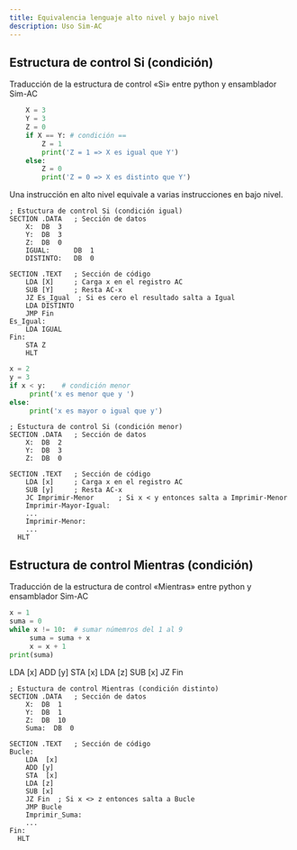 ```yaml
---
title: Equivalencia lenguaje alto nivel y bajo nivel
description: Uso Sim-AC
---
```


## Estructura de control Si (condición) 
Traducción de la estructura de control «Si» entre python y ensamblador Sim-AC

```python
    X = 3
    Y = 3
    Z = 0
    if X == Y: # condición ==
        Z = 1
        print('Z = 1 => X es igual que Y')
    else:
        Z = 0
        print('Z = 0 => X es distinto que Y')
```

Una instrucción en alto nivel equivale a varias instrucciones en bajo nivel.

```ac
; Estuctura de control Si (condición igual)
SECTION .DATA   ; Sección de datos
    X:  DB  3
    Y:  DB  3
    Z:  DB  0
    IGUAL:      DB  1
    DISTINTO:   DB  0

SECTION .TEXT   ; Sección de código
    LDA [X]     ; Carga x en el registro AC
    SUB [Y]     ; Resta AC-x
    JZ Es_Igual  ; Si es cero el resultado salta a Igual
    LDA DISTINTO  
    JMP Fin 
Es_Igual:
    LDA IGUAL  
Fin:
    STA Z
    HLT
```

```python
x = 2
y = 3
if x < y:    # condición menor
     print('x es menor que y ')
else:
     print('x es mayor o igual que y')
```



```ac
; Estuctura de control Si (condición menor)
SECTION .DATA   ; Sección de datos
    X:  DB  2
    Y:  DB  3
    Z:  DB  0

SECTION .TEXT   ; Sección de código
    LDA [x]     ; Carga x en el registro AC
    SUB [y]     ; Resta AC-x
    JC Imprimir-Menor      ; Si x < y entonces salta a Imprimir-Menor
    Imprimir-Mayor-Igual:
    ...
    Imprimir-Menor:
    ...
  HLT
```


## Estructura de control Mientras (condición) 
Traducción de la estructura de control «Mientras» entre python y ensamblador Sim-AC

```python
x = 1 
suma = 0 
while x != 10:  # sumar númemros del 1 al 9
     suma = suma + x
     x = x + 1 
print(suma)
```

LDA  [x]
ADD [y]
STA  [x]
LDA [z]
SUB [x]
JZ Fin



```ac
; Estuctura de control Mientras (condición distinto)
SECTION .DATA   ; Sección de datos
    X:  DB  1
    Y:  DB  1
    Z:  DB  10
    Suma:  DB  0

SECTION .TEXT   ; Sección de código
Bucle:
    LDA  [x]
    ADD [y]
    STA  [x]
    LDA [z]
    SUB [x]
    JZ Fin  ; Si x <> z entonces salta a Bucle
    JMP Bucle
    Imprimir_Suma:
    ...
Fin:
  HLT
```


